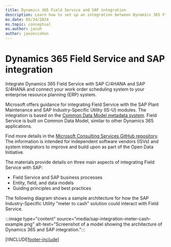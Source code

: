```yaml
---
title: Dynamics 365 Field Service and SAP integration
description: Learn how to set up an integration between Dynamics 365 Field Service and SAP applications.
ms.date: 05/24/2024
ms.topic: conceptual
ms.author: jacoh
author: jasonccohen
---
```


# Dynamics 365 Field Service and SAP integration

Integrate Dynamics 365 Field Service with SAP C/4HANA and SAP S/4HANA and connect your work order scheduling system to your enterprise resource planning (ERP) system.

Microsoft offers guidance for integrating Field Service with the SAP Plant Maintenance and SAP Industry-Specific Utility (IS-U) modules. The integration is based on the [Common Data Model metadata system](/common-data-model/). Field Service is built on Common Data Model, similar to other Dynamics 365 applications.

Find more details in the [Microsoft Consulting Services GitHub repository](https://github.com/microsoft/MCSBusinessApplicationsDynamicsFSUtilityIndustry). The information is intended for independent software vendors (ISVs) and system integrators to improve and build upon as part of the Open Data Initiative.

The materials provide details on three main aspects of integrating Field Service with SAP:

- Field Service and SAP business processes
- Entity, field, and data models
- Guiding principles and best practices

The following diagram shows a sample architecture for how the SAP Industry-Specific Utility "meter to cash" solution could interact with Field Service.

:::image type="content" source="media/sap-integration-meter-cash-example.png" alt-text="Screenshot of a model showing the architecture of Dynamics 365 and SAP integration.":::

[!INCLUDE[footer-include](../includes/footer-banner.md)]
